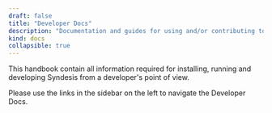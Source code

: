 ```yaml
---
draft: false
title: "Developer Docs"
description: "Documentation and guides for using and/or contributing to the Syndesis project."
kind: docs
collapsible: true
---
```


This handbook contain all information required for installing, running and developing Syndesis from a developer's point of view.

<div class="alert alert-info admonition" role="alert">
  <i class="fa note"></i> Please use the links in the sidebar on the left to navigate the Developer Docs.
</div>
